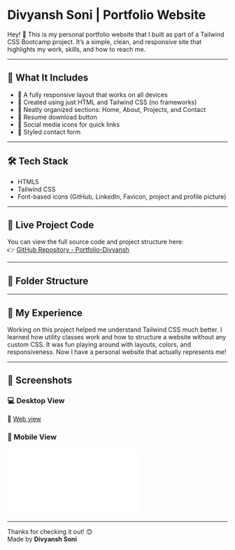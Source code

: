 # Divyansh Soni | Portfolio Website

Hey! 👋 This is my personal portfolio website that I built as part of a Tailwind CSS Bootcamp project. It’s a simple, clean, and responsive site that highlights my work, skills, and how to reach me.

---

## 🚀 What It Includes

- 🔹 A fully responsive layout that works on all devices
- 🔹 Created using just HTML and Tailwind CSS (no frameworks)
- 🔹 Neatly organized sections: Home, About, Projects, and Contact
- 🔹 Resume download button
- 🔹 Social media icons for quick links
- 🔹 Styled contact form 

---

## 🛠️ Tech Stack

- HTML5
- Tailwind CSS 
- Font-based icons (GitHub, LinkedIn, Favicon,   project and profile picture)

---

## 🔗 Live Project Code

You can view the full source code and project structure here:  
👉 [GitHub Repository - Portfolio-Divyansh](https://github.com/Divyansh-soni797/Portfolio-Divyansh)

---

## 📁 Folder Structure

---

## 💬 My Experience

Working on this project helped me understand Tailwind CSS much better. I learned how utility classes work and how to structure a website without any custom CSS. It was fun playing around with layouts, colors, and responsiveness. Now I have a personal website that actually represents me!

---

## 📸 Screenshots

### 💻 Desktop View  
📄 [Web view](Images/Web-interface.pdf)

### 📱 Mobile View  
![Mobile View](Images/mobile_interface.pdf)

---

Thanks for checking it out! 😊  
Made by **Divyansh Soni**
